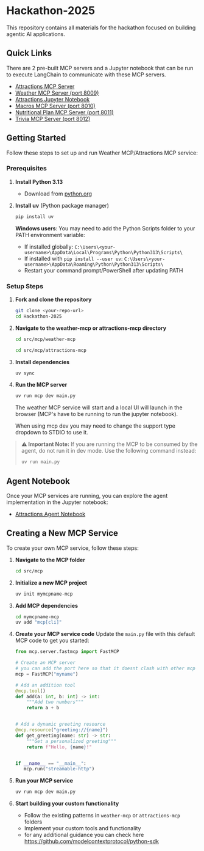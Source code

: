 # Hackathon-2025

This repository contains all materials for the hackathon focused on building agentic AI applications.

## Quick Links

There are 2 pre-built MCP servers and a Jupyter notebook that can be run to execute LangChain to communicate with these MCP servers.

- [Attractions MCP Server](mcp/attractions-mcp/README.md)
- [Weather MCP Server (port 8009)](mcp/weather-mcp/README.md)
- [Attractions Jupyter Notebook](agent/README.md)
- [Macros MCP Server (port 8010)](mcp/macros-mcp/README.md)
- [Nutritional Plan MCP Server (port 8011)](mcp/nutritional-plan-mcp/README.md)
- [Trivia MCP Server (port 8012)](mcp/trivia-mcp/README.md)

## Getting Started

Follow these steps to set up and run Weather MCP/Attractions MCP service:

### Prerequisites

1. **Install Python 3.13**

   - Download from [python.org](https://www.python.org/downloads/)

2. **Install uv** (Python package manager)

   ```bash
   pip install uv
   ```

   **Windows users**: You may need to add the Python Scripts folder to your PATH environment variable:

   - If installed globally: `C:\Users\<your-username>\AppData\Local\Programs\Python\Python313\Scripts\`
   - If installed with `pip install --user uv`: `C:\Users\<your-username>\AppData\Roaming\Python\Python313\Scripts\`
   - Restart your command prompt/PowerShell after updating PATH

### Setup Steps

1. **Fork and clone the repository**

   ```bash
   git clone <your-repo-url>
   cd Hackathon-2025
   ```

2. **Navigate to the weather-mcp or attractions-mcp directory**

   ```bash
   cd src/mcp/weather-mcp
   ```

   ```bash
   cd src/mcp/attractions-mcp
   ```

3. **Install dependencies**

   ```bash
   uv sync
   ```

4. **Run the MCP server**

   ```bash
   uv run mcp dev main.py
   ```

   The weather MCP service will start and a local UI will launch in the browser (MCP's have to be running to run the jupyter notebook).

   When using mcp dev you may need to change the support type dropdown to STDIO to use it.

> **⚠ Important Note:** If you are running the MCP to be consumed by the agent, do not run it in dev mode. Use the following command instead:
>
> ```bash
> uv run main.py
> ```

## Agent Notebook

Once your MCP services are running, you can explore the agent implementation in the Jupyter notebook:

- [Attractions Agent Notebook](agent/README.md)

## Creating a New MCP Service

To create your own MCP service, follow these steps:

1. **Navigate to the MCP folder**

   ```bash
   cd src/mcp
   ```

2. **Initialize a new MCP project**

   ```bash
   uv init mymcpname-mcp
   ```

3. **Add MCP dependencies**

   ```bash
   cd mymcpname-mcp
   uv add "mcp[cli]"
   ```

4. **Create your MCP service code**
   Update the `main.py` file with this default MCP code to get you started:

   ```python
   from mcp.server.fastmcp import FastMCP

   # Create an MCP server
   # you can add the port here so that it doesnt clash with other mcp servers
   mcp = FastMCP("myname")

   # Add an addition tool
   @mcp.tool()
   def add(a: int, b: int) -> int:
       """Add two numbers"""
       return a + b


   # Add a dynamic greeting resource
   @mcp.resource("greeting://{name}")
   def get_greeting(name: str) -> str:
       """Get a personalized greeting"""
       return f"Hello, {name}!"


   if __name__ == "__main__":
      mcp.run("streamable-http")
   ```

5. **Run your MCP service**

   ```bash
   uv run mcp dev main.py
   ```

6. **Start building your custom functionality**
   - Follow the existing patterns in `weather-mcp` or `attractions-mcp` folders
   - Implement your custom tools and functionality
   - for any additional guidance you can check here https://github.com/modelcontextprotocol/python-sdk
